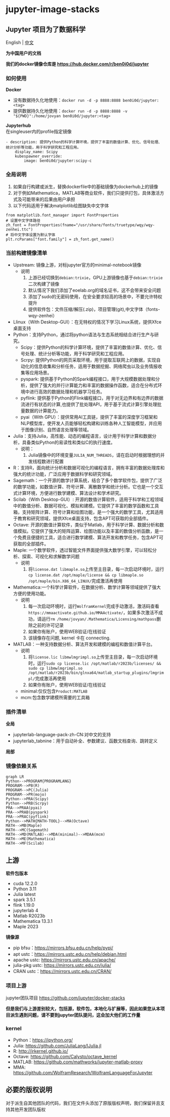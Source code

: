 # jupyter-image-stacks

## Jupyter 项目为了数据科学 

English | [中文](README_CN.md)

**为中国用户的文档**

**我们的docker镜像仓库是 https://hub.docker.com/r/ben0i0d/jupyter**

### 如何使用
**Docker**
* 没有数据持久化地使用：`docker run -d -p 8888:8888 ben0i0d/jupyter:<tag>`  
* 提供数据持久化地使用：`docker run -d -p 8888:8888 -v "${PWD}":/home/jovyan ben0i0d/jupyter:<tag>`

**Jupyterhub**  
在singleuser内的profile指定镜像
```
- description: 提供Python的科学计算环境，提供了丰富的数值计算、优化、信号处理、统计分析等功能，用于科学研究和工程应用。
    display_name: Scipy
    kubespawner_override:
        image: ben0i0d/jupyter:scipy-c
```
### 全局说明
1. 如果自行构建或派生，替换dockerfile中的基础镜像为dockerhub上的镜像
2. 对于例如Mathematica，MATLAB等商业软件，我们只提供打包，具体激活方式及可能带来的后果由用户承担
3. 以下代码适用于解决matplotlib绘图缺失中文字体
```
from matplotlib.font_manager import FontProperties
# 设置中文字体路径
zh_font = FontProperties(fname="/usr/share/fonts/truetype/wqy/wqy-zenhei.ttc")
# 将中文字体设置为默认字体
plt.rcParams["font.family"] = zh_font.get_name()
```
### 当前构建镜像清单
* Upstream: 镜像上游，对标jupyter官方的minimal-notebook镜像
    * 说明
        1. 上游已经切换到`debian:trixie`，GPU上游镜像也基于`debian:trixie`二次构建了镜像
        2. 默认情况下我们添加了eoelab.org的域名证书，这不会带来安全问题
        3. 添加了sudo的无密码使用，在安全要求较高的场景中，不要允许特权提升
        4. 提供软件包：文件压缩/解压(.zip)，项目管理(git),中文字体（fonts-wqy-zenhei）
* Llinux（With Desktop-GUI）：在无特权的情况下学习Linux系统，提供Xfce桌面支持   
* Python：支持Python，通过将python语法与生态系统相结合进行生产与研究。
    * Scipy：提供Python的科学计算环境，提供了丰富的数值计算、优化、信号处理、统计分析等功能，用于科学研究和工程应用。
    * Scrpy: 提供Python的网页采取环境，用于提取互联网上的数据，实现自动化的信息收集和分析任务，适用于数据挖掘、网络爬虫以及业务情报收集等应用场景。
    * pyspark: 提供基于Python的Spark编程接口，用于大规模数据处理和分析，提供了强大的并行计算能力和丰富的数据操作函数，适合在分布式环境中进行高效的数据处理和机器学习任务。
    * pyflink: 提供基于Python的Flink编程接口，用于对无边界和有边界的数据流进行有状态的计算,也提供了批处理API，用于基于流式计算引擎处理批量数据的计算能力。
    * pyai（With GPU）：提供常用AI工具链，提供了丰富的深度学习框架和NLP模型库，使开发人员能够轻松构建和训练各种人工智能模型，并应用于图像识别、自然语言处理等领域。
* Julia：支持Julia，高性能、动态的编程语言，设计用于科学计算和数据分析，具备类似Python的易读性和类似C的执行速度。
    * 说明：
        1. Julia镜像中的环境变量`JULIA_NUM_THREADS`，请在启动时根据理想的并发线程数进行配置
* R：支持R，面向统计分析和数据可视化的编程语言，拥有丰富的数据处理库和强大的统计功能，广泛应用于数据科学和研究领域。
* Sagemath：一个开源的数学计算系统，结合了多个数学软件包，提供了广泛的数学功能，如数值计算、符号计算、离散数学和统计分析。它也是一个交互式计算环境，方便进行数学建模、算法设计和学术研究。
* Scilab（With Desktop-GUI）: 开源的数值计算软件，适用于科学和工程领域中的数值分析、数据可视化、模拟和建模。它提供了丰富的数学函数和工具箱，支持矩阵计算、符号计算和绘图功能，是一个强大的数学工具，尤其适用于教育和研究领域，提供Xfce桌面支持，包含APT可获取的全部插件。
* Octave: 开源的数值计算软件，类似于Matlab，用于科学计算、数据分析和数值模拟。它提供了强大的矩阵运算、绘图功能以及丰富的数值分析函数，是一个免费且便捷的工具，适合进行数学建模、算法开发和教学任务，包含APT可获取的全部插件。
* Maple: 一个数学软件，透过智能文件界面提供强大数学引擎，可以轻松分析、探索、可视化和求解数学问题
    * 说明
        1. 将`license.dat libmaple.so`上传至主目录，每一次启动环境时，运行`cp license.dat /opt/maple/license && cp libmaple.so /opt/maple/bin.X86_64_LINUX/`完成激活再使用
* Mathematica:一个科学计算软件，在数据分析、数学计算等领域提供了强大方便的使用功能。
    * 说明
        1. 每一次启动环境时，运行`WolframKernel`完成手动激活，激活码查看`https://mmaactivate.github.io/MMAActivate/`，如果多次激活不成功，请运行`rm /home/jovyan/.Mathematica/Licensing/mathpass`删除之前的许可记录
        2. 如果你有账户，使用WEB验证/在线验证
        3. 该镜像存在问题, kernel 卡在 connecting.
* MATLAB：一种支持数据分析、算法开发和建模的编程和数值计算平台。
    * 说明
        1. 将`license.lic libmwlmgrimpl.so`上传至主目录，每一次启动环境时，运行`sudo cp license.lic /opt/matlab/r2023b/licenses/ && sudo cp libmwlmgrimpl.so /opt/matlab/r2023b/bin/glnxa64/matlab_startup_plugins/lmgrimpl/`完成激活再使用
        2. 如果你有账户，使用WEB验证/在线验证
    * minimal:仅仅包含`Product:MATLAB`
    * mcm:包含数学建模所需要的工具箱

### 插件清单

**全局**
* jupyterlab-language-pack-zh-CN:对中文的支持
* jupyterlab_tabnine：用于自动补全、参数建议、函数文档查询、跳转定义

**局部**

### 镜像依赖关系
```mermaid
graph LR
Python-->PROGRAM{PROGRAMLANG}
PROGRAM-->PB(R)
PROGRAM-->PC(Julia)
PROGRAM-->PR(mojo)
Python-->PRA(Scipy)
Python-->PRB(Scrpy)
PRA-->PRAA(pyai)
PRA-->PRAB(pyspark)
PRA-->PRAC(pyflink)
Python-->MATH{MATH-TOOL}-->MA(Octave)
MATH-->MB(Maple)
MATH-->MC(Sagemath)
MATH-->MD(MATLAB)-->MDA(minimal)-->MDAA(mcm)
MATH-->ME(Mathematica)
MATH-->MF(Scilab)
```

## 上游

**软件包版本**
* cuda 12.2.0
* Python 3.11
* Julia latest
* spark 3.5.1
* flink 1.19.0
* jupyterlab 4
* Matlab R2023b
* Mathematica 13.3.1
* Maple 2023

**镜像源**
* pip bfsu：https://mirrors.bfsu.edu.cn/help/pypi/
* apt ustc：https://mirrors.ustc.edu.cn/help/debian.html
* apache ustc: https://mirrors.ustc.edu.cn/apache/
* julia-pkg ustc: https://mirrors.ustc.edu.cn/julia/
* CRAN ustc：https://mirrors.ustc.edu.cn/CRAN/

### 项目上游
jupyter团队项目 https://github.com/jupyter/docker-stacks

**但是我们与上游差别较大，包括源，软件包，本地化与扩展等，因此如果您从本项目派生遇到问题，请不要到jupyter团队提问，这会加大他们的工作量**

### kernel
* Python：https://ipython.org/
* Julia: https://github.com/JuliaLang/IJulia.jl
* R: http://irkernel.github.io/
* Octave: https://github.com/Calysto/octave_kernel
* MATLAB: https://github.com/mathworks/jupyter-matlab-proxy
* MMA: https://github.com/WolframResearch/WolframLanguageForJupyter

## 必要的版权说明
对于派生自其他团队的代码，我们在文件头添加了原版版权声明，我们保留并且支持其他开发团队版权

